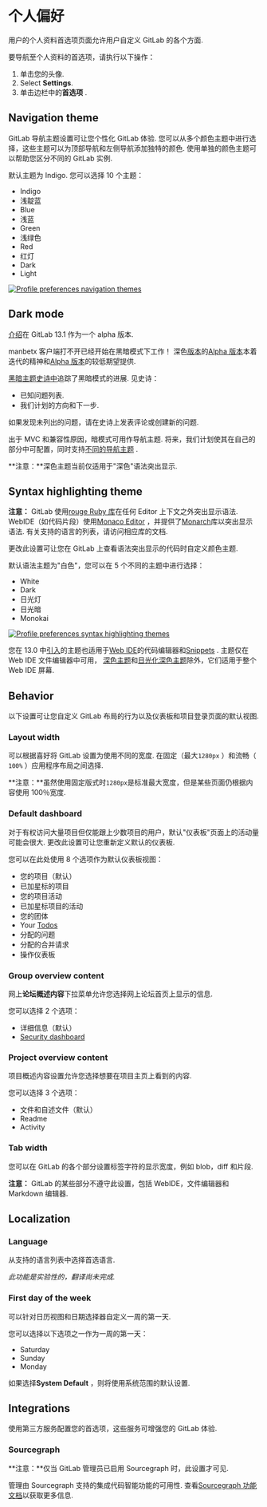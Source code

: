 # 个人偏好[](#个人偏好 "Permalink")

用户的个人资料首选项页面允许用户自定义 GitLab 的各个方面.

要导航至个人资料的首选项，请执行以下操作：

1.  单击您的头像.
2.  Select **Settings**.
3.  单击边栏中的**首选项** .

## Navigation theme[](#navigation-theme "Permalink")

GitLab 导航主题设置可让您个性化 GitLab 体验. 您可以从多个颜色主题中进行选择，这些主题可以为顶部导航和左侧导航添加独特的颜色. 使用单独的颜色主题可以帮助您区分不同的 GitLab 实例.

默认主题为 Indigo. 您可以选择 10 个主题：

*   Indigo
*   浅靛蓝
*   Blue
*   浅蓝
*   Green
*   浅绿色
*   Red
*   红灯
*   Dark
*   Light

[![Profile preferences navigation themes](img/c6c38f70c273cc4412f6d3bd29af3829.png)](img/profil-preferences-navigation-theme.png)

## Dark mode[](#dark-mode "Permalink")

[介绍](https://gitlab.com/gitlab-org/gitlab/-/merge_requests/28252)在 GitLab 13.1 作为一个 alpha 版本.

manbetx 客户端打不开已经开始在黑暗模式下工作！ 深色[版本](https://about.gitlab.com/handbook/product/#alpha)的[Alpha 版本](https://about.gitlab.com/handbook/product/#alpha)本着迭代的精神和[Alpha 版本](https://about.gitlab.com/handbook/product/#alpha)的较低期望提供.

[黑暗主题史诗中](https://gitlab.com/groups/gitlab-org/-/epics/2902)追踪了黑暗模式的进展. 见史诗：

*   已知问题列表.
*   我们计划的方向和下一步.

如果发现未列出的问题，请在史诗上发表评论或创建新的问题.

出于 MVC 和兼容性原因，暗模式可用作导航主题. 将来，我们计划使其在自己的部分中可配置，同时支持[不同的导航主题](https://gitlab.com/gitlab-org/gitlab/-/issues/219512) .

**注意：**深色主题当前仅适用于"深色"语法突出显示.

## Syntax highlighting theme[](#syntax-highlighting-theme "Permalink")

**注意：** GitLab 使用[rouge Ruby 库](http://rouge.jneen.net/ "胭脂网站")在任何 Editor 上下文之外突出显示语法. WebIDE（如代码片段）使用[Monaco Editor](https://microsoft.github.io/monaco-editor/) ，并提供了[Monarch](https://microsoft.github.io/monaco-editor/monarch.html)库以突出显示语法. 有关支持的语言的列表，请访问相应库的文档.

更改此设置可让您在 GitLab 上查看语法突出显示的代码时自定义颜色主题.

默认语法主题为"白色"，您可以在 5 个不同的主题中进行选择：

*   White
*   Dark
*   日光灯
*   日光暗
*   Monokai

[![Profile preferences syntax highlighting themes](img/bde796b0c195045db9849eef2842bd0e.png)](img/profile-preferences-syntax-themes.png)

您在 13.0 中[引入](https://gitlab.com/groups/gitlab-org/-/epics/2389)的主题也适用于[Web IDE](../project/web_ide/index.html)的代码编辑器和[Snippets](../snippets.html) . 主题仅在 Web IDE 文件编辑器中可用， [深色主题](https://gitlab.com/gitlab-org/gitlab/-/issues/209808)和[日光化深色主题](https://gitlab.com/gitlab-org/gitlab/-/issues/219228)除外，它们适用于整个 Web IDE 屏幕.

## Behavior[](#behavior "Permalink")

以下设置可让您自定义 GitLab 布局的行为以及仪表板和项目登录页面的默认视图.

### Layout width[](#layout-width "Permalink")

可以根据喜好将 GitLab 设置为使用不同的宽度. 在固定（最大`1280px` ）和流畅（ `100%` ）应用程序布局之间选择.

**注意：**虽然使用固定版式时`1280px`是标准最大宽度，但是某些页面仍根据内容使用 100％宽度.

### Default dashboard[](#default-dashboard "Permalink")

对于有权访问大量项目但仅能跟上少数项目的用户，默认"仪表板"页面上的活动量可能会很大. 更改此设置可让您重新定义默认的仪表板.

您可以在此处使用 8 个选项作为默认仪表板视图：

*   您的项目（默认）
*   已加星标的项目
*   您的项目活动
*   已加星标项目的活动
*   您的团体
*   Your [Todos](../todos.html)
*   分配的问题
*   分配的合并请求
*   操作仪表板

### Group overview content[](#group-overview-content "Permalink")

网上**论坛概述内容**下拉菜单允许您选择网上论坛首页上显示的信息.

您可以选择 2 个选项：

*   详细信息（默认）
*   [Security dashboard](../application_security/security_dashboard/index.html)

### Project overview content[](#project-overview-content "Permalink")

项目概述内容设置允许您选择想要在项目主页上看到的内容.

您可以选择 3 个选项：

*   文件和自述文件（默认）
*   Readme
*   Activity

### Tab width[](#tab-width "Permalink")

您可以在 GitLab 的各个部分设置标签字符的显示宽度，例如 blob，diff 和片段.

**注意：** GitLab 的某些部分不遵守此设置，包括 WebIDE，文件编辑器和 Markdown 编辑器.

## Localization[](#localization "Permalink")

### Language[](#language "Permalink")

从支持的语言列表中选择首选语言.

*此功能是实验性的，翻译尚未完成.*

### First day of the week[](#first-day-of-the-week "Permalink")

可以针对日历视图和日期选择器自定义一周的第一天.

您可以选择以下选项之一作为一周的第一天：

*   Saturday
*   Sunday
*   Monday

如果选择**System Default** ，则将使用系统范围的默认设置.

## Integrations[](#integrations "Permalink")

使用第三方服务配置您的首选项，这些服务可增强您的 GitLab 体验.

### Sourcegraph[](#sourcegraph "Permalink")

**注意：**仅当 GitLab 管理员已启用 Sourcegraph 时，此设置才可见.

管理由 Sourcegraph 支持的集成代码智能功能的可用性. 查看[Sourcegraph 功能文档](../../integration/sourcegraph.html#enable-sourcegraph-in-user-preferences)以获取更多信息.